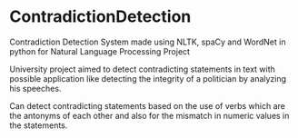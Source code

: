 # ContradictionDetection

Contradiction Detection System made using NLTK, spaCy and WordNet in python for Natural Language Processing Project

University project aimed to detect contradicting statements in text with possible application like detecting the integrity of a politician by analyzing his speeches.

Can detect contradicting statements based on the use of verbs which are the antonyms of each other and also for the mismatch in numeric values in the statements.
